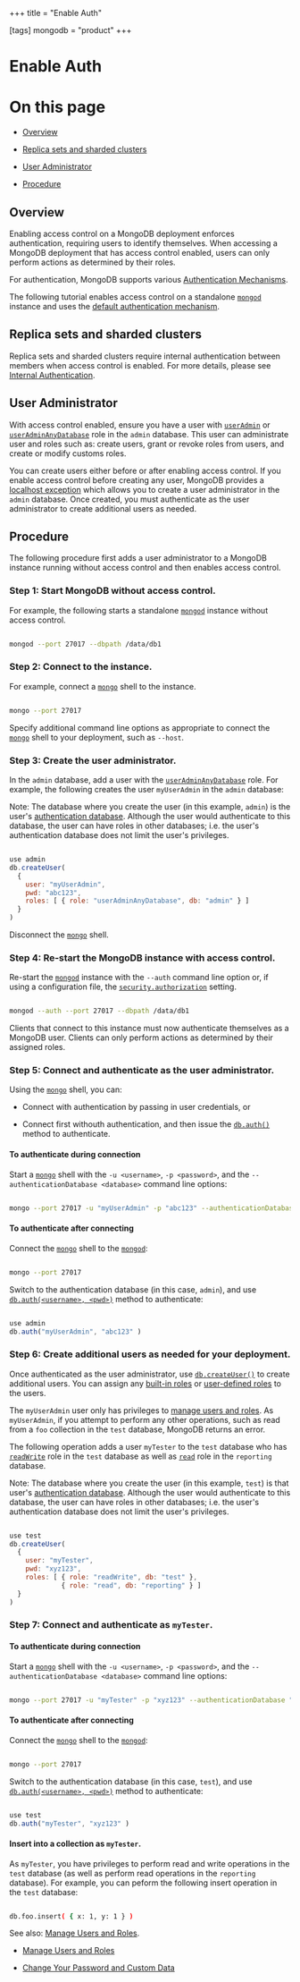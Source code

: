 +++
title = "Enable Auth"

[tags]
mongodb = "product"
+++
# Enable Auth


# On this page

* [Overview](#overview) 

* [Replica sets and sharded clusters](#replica-sets-and-sharded-clusters) 

* [User Administrator](#user-administrator) 

* [Procedure](#procedure) 


## Overview

Enabling access control on a MongoDB deployment enforces
authentication, requiring users to identify themselves. When accessing
a MongoDB deployment that has access control enabled, users can only
perform actions as determined by their roles.

For authentication, MongoDB supports various
[Authentication Mechanisms](#).

The following tutorial enables access control on a standalone
[``mongod``](#bin.mongod) instance and uses the [default authentication
mechanism](#authentication-mechanism-default).


## Replica sets and sharded clusters

Replica sets and sharded clusters require internal authentication
between members when access control is enabled. For more details,
please see [Internal Authentication](#).


## User Administrator

With access control enabled, ensure you have a user with
[``userAdmin``](#userAdmin) or [``userAdminAnyDatabase``](#userAdminAnyDatabase) role in the
``admin`` database. This user can administrate user and roles such as:
create users, grant or revoke roles from users, and create or modify
customs roles.

You can create users either before or after enabling access control. If
you enable access control before creating any user, MongoDB provides a
[localhost exception](#localhost-exception) which allows you to
create a user administrator in the ``admin`` database. Once created,
you must authenticate as the user administrator to create additional
users as needed.


## Procedure

The following procedure first adds a user administrator to a MongoDB
instance running without access control and then enables access control.


### Step 1: Start MongoDB without access control.

For example, the following starts a standalone [``mongod``](#bin.mongod) instance
without access control.

```sh

mongod --port 27017 --dbpath /data/db1

```


### Step 2: Connect to the instance.

For example, connect a [``mongo``](#bin.mongo) shell to the instance.

```sh

mongo --port 27017

```

Specify additional command line options as appropriate to connect the
[``mongo``](#bin.mongo) shell to your deployment, such as ``--host``.


### Step 3: Create the user administrator.

In the ``admin`` database, add a user with the
[``userAdminAnyDatabase``](#userAdminAnyDatabase) role. For example, the following
creates the user ``myUserAdmin`` in the ``admin`` database:

Note: The database where you create the user (in this example, ``admin``) is the user's [authentication database](#user-authentication-database). Although the user would authenticate to this database, the user can have roles in other databases; i.e. the user's authentication database does not limit the user's privileges. 

```javascript

use admin
db.createUser(
  {
    user: "myUserAdmin",
    pwd: "abc123",
    roles: [ { role: "userAdminAnyDatabase", db: "admin" } ]
  }
)

```

Disconnect the [``mongo``](#bin.mongo) shell.


### Step 4: Re-start the MongoDB instance with access control.

Re-start the [``mongod``](#bin.mongod) instance with the ``--auth`` command
line option or, if using a configuration file, the
[``security.authorization``](#security.authorization) setting.

```sh

mongod --auth --port 27017 --dbpath /data/db1

```

Clients that connect to this instance must now authenticate
themselves as a MongoDB user. Clients can only perform actions as
determined by their assigned roles.


### Step 5: Connect and authenticate as the user administrator.

Using the [``mongo``](#bin.mongo) shell, you can:

* Connect with authentication by passing in user credentials, or 

* Connect first withouth authentication, and then issue the [``db.auth()``](#db.auth) method to authenticate. 


#### To authenticate during connection

Start a [``mongo``](#bin.mongo) shell with the ``-u <username>``, ``-p
<password>``, and the ``--authenticationDatabase <database>``
command line options:

```sh

mongo --port 27017 -u "myUserAdmin" -p "abc123" --authenticationDatabase "admin"

```


#### To authenticate after connecting

Connect the [``mongo``](#bin.mongo)
shell to the [``mongod``](#bin.mongod):

```sh

mongo --port 27017

```

Switch to the authentication database (in this case, ``admin``),
and use [``db.auth(<username>, <pwd>)``](#db.auth)
method to authenticate:

```javascript

use admin
db.auth("myUserAdmin", "abc123" )

```


### Step 6: Create additional users as needed for your deployment.

Once authenticated as the user administrator, use
[``db.createUser()``](#db.createUser) to create additional users. You can assign
any [built-in roles](#) or
[user-defined roles](#) to the
users.

The ``myUserAdmin`` user only has privileges to [manage users
and roles](#). As ``myUserAdmin``, if
you attempt to perform any other operations, such as read from a
``foo`` collection in the ``test`` database, MongoDB returns an error.

The following operation adds a user ``myTester`` to the ``test``
database who has [``readWrite``](#readWrite) role in the ``test``
database as well as [``read``](#read) role in the ``reporting``
database.

Note: The database where you create the user (in this example, ``test``) is that user's [authentication database](#user-authentication-database). Although the user would authenticate to this database, the user can have roles in other databases; i.e. the user's authentication database does not limit the user's privileges. 

```javascript

use test
db.createUser(
  {
    user: "myTester",
    pwd: "xyz123",
    roles: [ { role: "readWrite", db: "test" },
             { role: "read", db: "reporting" } ]
  }
)

```


### Step 7: Connect and authenticate as ``myTester``.


#### To authenticate during connection

Start a [``mongo``](#bin.mongo) shell with the ``-u <username>``, ``-p
<password>``, and the ``--authenticationDatabase <database>``
command line options:

```sh

mongo --port 27017 -u "myTester" -p "xyz123" --authenticationDatabase "test"

```


#### To authenticate after connecting

Connect the [``mongo``](#bin.mongo)
shell to the [``mongod``](#bin.mongod):

```sh

mongo --port 27017

```

Switch to the authentication database (in this case, ``test``),
and use [``db.auth(<username>, <pwd>)``](#db.auth)
method to authenticate:

```javascript

use test
db.auth("myTester", "xyz123" )

```


#### Insert into a collection as ``myTester``.

As ``myTester``, you have privileges to perform read and write
operations in the ``test`` database (as well as perform read
operations in the ``reporting`` database). For example, you can
peform the following insert operation in the ``test`` database:

```sh

db.foo.insert( { x: 1, y: 1 } )

```

See also: [Manage Users and Roles](#). 

* [Manage Users and Roles](#) 

* [Change Your Password and Custom Data](#) 
